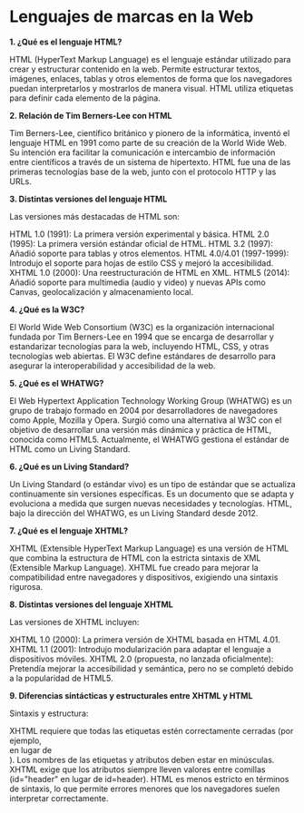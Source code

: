 # Lenguajes de marcas en la Web

**1. ¿Qué es el lenguaje HTML?**

HTML (HyperText Markup Language) es el lenguaje estándar utilizado para crear y estructurar contenido en la web. Permite estructurar textos, imágenes, enlaces, tablas y otros elementos de forma que los navegadores puedan interpretarlos y mostrarlos de manera visual. HTML utiliza etiquetas para definir cada elemento de la página.

**2. Relación de Tim Berners-Lee con HTML**
   
Tim Berners-Lee, científico británico y pionero de la informática, inventó el lenguaje HTML en 1991 como parte de su creación de la World Wide Web. Su intención era facilitar la comunicación e intercambio de información entre científicos a través de un sistema de hipertexto. HTML fue una de las primeras tecnologías base de la web, junto con el protocolo HTTP y las URLs.

**3. Distintas versiones del lenguaje HTML**
   
Las versiones más destacadas de HTML son:

HTML 1.0 (1991): La primera versión experimental y básica.
HTML 2.0 (1995): La primera versión estándar oficial de HTML.
HTML 3.2 (1997): Añadió soporte para tablas y otros elementos.
HTML 4.0/4.01 (1997-1999): Introdujo el soporte para hojas de estilo CSS y mejoró la accesibilidad.
XHTML 1.0 (2000): Una reestructuración de HTML en XML.
HTML5 (2014): Añadió soporte para multimedia (audio y video) y nuevas APIs como Canvas, geolocalización y almacenamiento local.

**4. ¿Qué es la W3C?**
   
El World Wide Web Consortium (W3C) es la organización internacional fundada por Tim Berners-Lee en 1994 que se encarga de desarrollar y estandarizar tecnologías para la web, incluyendo HTML, CSS, y otras tecnologías web abiertas. El W3C define estándares de desarrollo para asegurar la interoperabilidad y accesibilidad de la web.

**5. ¿Qué es el WHATWG?**
   
El Web Hypertext Application Technology Working Group (WHATWG) es un grupo de trabajo formado en 2004 por desarrolladores de navegadores como Apple, Mozilla y Opera. Surgió como una alternativa al W3C con el objetivo de desarrollar una versión más dinámica y práctica de HTML, conocida como HTML5. Actualmente, el WHATWG gestiona el estándar de HTML como un Living Standard.

**6. ¿Qué es un Living Standard?**
   
Un Living Standard (o estándar vivo) es un tipo de estándar que se actualiza continuamente sin versiones específicas. Es un documento que se adapta y evoluciona a medida que surgen nuevas necesidades y tecnologías. HTML, bajo la dirección del WHATWG, es un Living Standard desde 2012.

**7. ¿Qué es el lenguaje XHTML?**

XHTML (Extensible HyperText Markup Language) es una versión de HTML que combina la estructura de HTML con la estricta sintaxis de XML (Extensible Markup Language). XHTML fue creado para mejorar la compatibilidad entre navegadores y dispositivos, exigiendo una sintaxis rigurosa.

**8. Distintas versiones del lenguaje XHTML**
   
Las versiones de XHTML incluyen:

XHTML 1.0 (2000): La primera versión de XHTML basada en HTML 4.01.
XHTML 1.1 (2001): Introdujo modularización para adaptar el lenguaje a dispositivos móviles.
XHTML 2.0 (propuesta, no lanzada oficialmente): Pretendía mejorar la accesibilidad y semántica, pero no se completó debido a la popularidad de HTML5.

**9. Diferencias sintácticas y estructurales entre XHTML y HTML**

Sintaxis y estructura:

XHTML requiere que todas las etiquetas estén correctamente cerradas (por ejemplo, <br /> en lugar de <br>).
Los nombres de las etiquetas y atributos deben estar en minúsculas.
XHTML exige que los atributos siempre lleven valores entre comillas (id="header" en lugar de id=header).
HTML es menos estricto en términos de sintaxis, lo que permite errores menores que los navegadores suelen interpretar correctamente.
